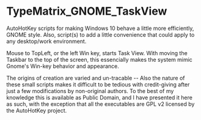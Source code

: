 # TypeMatrix_GNOME_TaskView
AutoHotKey scripts for making Windows 10 behave a little more efficiently, GNOME style. Also, 
script(s) to add a little convenience that could apply to any desktop/work environment.

Mouse to TopLeft, or the left Win key, starts Task View.  With moving the Taskbar to the top of
the screen, this essencially makes the system mimic Gnome's Win-key behavior and appearance.

The origins of creation are varied and un-tracable -- Also the nature of these small scripts makes
it difficult to be tedious with credit-giving after just a few modifications by non-original
authors.  To the best of my knowledge this is available as Public Domain, and I have presented
it here as such, with the exception that all the executables are GPL v2 licensed by the AutoHotKey
project.



